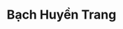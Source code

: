 ---
layout: album_gallery
resource: instagram
title: "Bạch Huyền Trang"
description: "Instagram albums of Bạch Huyền Trang</br>. Username: bachhuyentrang25"
active: gallery
images:
- image_path: /bachhuyentrang25/0/20250222_173920_480837669_18442406401077003_2442186723859289124_n.jpg
  gallery-folder: /gallery/bachhuyentrang25/0/
  gallery-name: 0
  gallery-date: March 2025
- image_path: /bachhuyentrang25/1/20210502_174725_180252760_129967805848151_739965512237555145_n.jpg
  gallery-folder: /gallery/bachhuyentrang25/1/
  gallery-name: 1
  gallery-date: March 2025
- image_path: /bachhuyentrang25/2/20210722_192551_221113286_305611194629968_2856977676445004443_n.jpg
  gallery-folder: /gallery/bachhuyentrang25/2/
  gallery-name: 2
  gallery-date: March 2025
- image_path: /bachhuyentrang25/3/20230212_163506_330225351_181260311270897_421151352726594706_n.jpg
  gallery-folder: /gallery/bachhuyentrang25/3/
  gallery-name: 3
  gallery-date: March 2025
- image_path: /bachhuyentrang25/5/20221215_203151_319711937_2361748734001332_6010906295627729892_n.jpg
  gallery-folder: /gallery/bachhuyentrang25/5/
  gallery-name: 5
  gallery-date: March 2025
---
